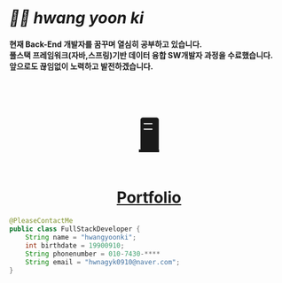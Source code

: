 <div>

 *<h1>👨‍💻 hwang yoon ki</h1>*

 <h4>
 현재 Back-End 개발자를 꿈꾸며 열심히 공부하고 있습니다. <br>
 풀스택 프레임워크(자바,스프링)기반 데이터 융합 SW개발자 과정을 수료했습니다.  <br>
 앞으로도 끊임없이 노력하고 발전하겠습니다.  <br>
 </h4>

 <h1 align="center"><a href="https://hykworld.github.io/portfolio/" rel="nofollow"><h1>🖥</h1> Portfolio</a></h1>
</div>

```java
@PleaseContactMe
public class FullStackDeveloper {
    String name = "hwangyoonki"; 
    int birthdate = 19900910;  
    String phonenumber = 010-7430-****
    String email = "hwnagyk0910@naver.com";  
}
```    
